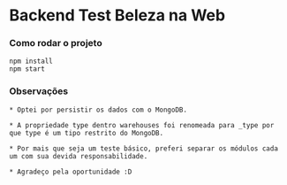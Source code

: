 # Backend Test Beleza na Web

### Como rodar o projeto
    npm install
    npm start

### Observações
    * Optei por persistir os dados com o MongoDB.
    
    * A propriedade type dentro warehouses foi renomeada para _type por que type é um tipo restrito do MongoDB.
    
    * Por mais que seja um teste básico, preferi separar os módulos cada um com sua devida responsabilidade.
    
    * Agradeço pela oportunidade :D


